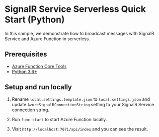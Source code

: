 # SignalR Service Serverless Quick Start (Python)

In this sample, we demonstrate how to broadcast messages with SignalR Service and Azure Function in serverless.

## Prerequisites

* [Azure Function Core Tools](https://review.docs.microsoft.com/azure/azure-functions/functions-run-local?tabs=windows%2Ccsharp%2Cbash&branch=pr-en-us-162554#v2)
* [Python 3.6+](https://www.python.org/downloads/)

## Setup and run locally

1. Rename `local.settings.template.json` to `local.settings.json` and update `AzureSignalRConnectionString` setting to your SignalR Service connection string.

1. Run `func start` to start Azure Function locally.

1. Visit `http://localhost:7071/api/index` and you can see the result.
